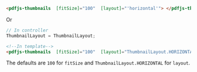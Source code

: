 ```html
<pdfjs-thumbnails  [fitSize]="100"  [layout]="'horizontal'"> </pdfjs-thumbnails>
```

Or

```typescript
// In controller
ThumbnailLayout = ThumbnailLayout;
```

```html
<!--In template-->
<pdfjs-thumbnails  [fitSize]="100"  [layout]="ThumbnailLayout.HORIZONTAL"> </pdfjs-thumbnails>
```

The defaults are `100` for `fitSize` and `ThumbnailLayout.HORIZONTAL` for `layout`.

